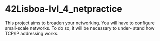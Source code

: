 # 42Lisboa-lvl_4_netpractice
This project aims to broaden your networking. You will have to configure small-scale networks. To do so, it will be necessary to under- stand how TCP/IP addressing works.
